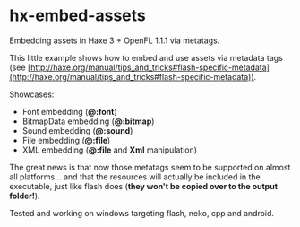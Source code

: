 hx-embed-assets
===============

Embedding assets in Haxe 3 + OpenFL 1.1.1 via metatags.

This little example shows how to embed and use assets via metadata tags 
(see [http://haxe.org/manual/tips_and_tricks#flash-specific-metadata](http://haxe.org/manual/tips_and_tricks#flash-specific-metadata)).

Showcases:

 - Font embedding (**@:font**)
 - BitmapData embedding (**@:bitmap**)
 - Sound embedding (**@:sound**)
 - File embedding (**@:file**)
 - XML embedding (**@:file** and **Xml** manipulation)

The great news is that now those metatags seem to be supported on almost all platforms... 
and that the resources will actually be included in the executable, just like flash does 
(**they won't be copied over to the output folder!**).

Tested and working on windows targeting flash, neko, cpp and android.